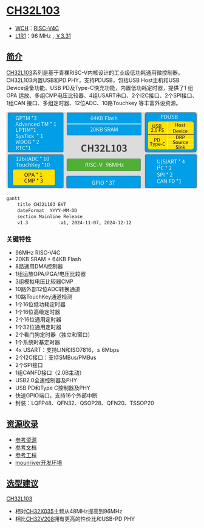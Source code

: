 ﻿# [CH32L103](https://github.com/SoCXin/CH32L103)

* [WCH](http://www.wch.cn/)：[RISC-V4C](https://github.com/SoCXin/RISC-V)
* [L1R1](https://github.com/SoCXin/Level)：96 MHz , [￥3.31](https://item.szlcsc.com/24011553.html)

## [简介](https://github.com/SoCXin/CH32L103/wiki)

[CH32L103](https://www.wch.cn/products/CH32L103.html)系列是基于青稞RISC-V内核设计的工业级低功耗通用微控制器。CH32L103内置USB和PD PHY，支持PDUSB，包括USB Host主机和USB Device设备功能、USB PD及Type-C快充功能，内置低功耗定时器，提供了1 组 OPA 运放、多组CMP电压比较器、4组USART串口、2个I2C接口、2个SPI接口、1组CAN 接口、多组定时器、12位ADC、10路Touchkey 等丰富外设资源。 

[![sites](docs/ch32l103.jpg)](http://www.wch.cn/products/CH32L103.html)

``` mermaid
gantt
    title CH32L103 EVT
    dateFormat  YYYY-MM-DD
    section Mainline Release
    v1.3           :a1, 2024-11-07, 2024-12-12
```

### 关键特性

* 96MHz RISC-V4C
* 20KB SRAM + 64KB Flash
* 8路通用DMA控制器
* 1组运放OPA/PGA/电压比较器
* 3组模拟电压比较器CMP
* 10路外部12位ADC转换通道
* 10路TouchKey通道检测
* 1个16位低功耗定时器
* 1个16位高级定时器
* 2个16位通用定时器
* 1个32位通用定时器
* 2个看门狗定时器（独立和窗口）
* 1个系统时基定时器
* 4x USART：支持LIN和ISO7816，≤ 6Mbps
* 2个I2C接口：支持SMBus/PMBus
* 2个SPI接口
* 1组CANFD接口（2.0B主动）
* USB2.0全速控制器及PHY
* USB PD和Type C控制器及PHY
* 快速GPIO端口，支持16个外部中断
* 封装：LQFP48、QFN32、QSOP28、QFN20、TSSOP20

## [资源收录](https://github.com/SoCXin)

* [参考资源](src/)
* [参考文档](docs/)
* [参考工程](project/)
* [mounriver开发环境](http://www.mounriver.com/download)

## [选型建议](https://github.com/SoCXin)

[CH32L103](https://github.com/SoCXin/CH32L103) 

* 相对[CH32X035](https://www.wch.cn/products/CH32X035.html)主频从48MHz提高到96MHz
* 相比[CH32V208](https://www.wch.cn/products/CH32V208.html)拥有更高的性价比和USB-PD PHY